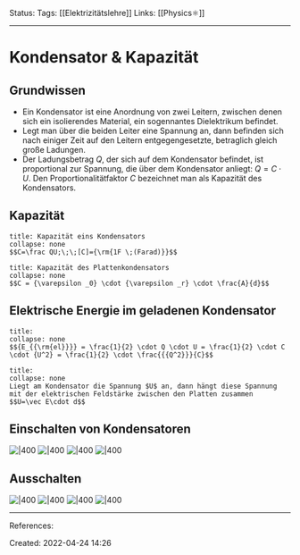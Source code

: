 Status:
Tags: [[Elektrizitätslehre]]
Links: [[Physics⚛]]
___
# Kondensator & Kapazität
## Grundwissen
- Ein Kondensator ist eine Anordnung von zwei Leitern, zwischen denen sich ein isolierendes Material, ein sogennantes Dielektrikum befindet.
- Legt man über die beiden Leiter eine Spannung an, dann befinden sich nach einiger Zeit auf den Leitern entgegengesetzte, betraglich gleich große Ladungen.
- Der Ladungsbetrag $Q$, der sich auf dem Kondensator befindet, ist proportional zur Spannung, die über dem Kondensator anliegt: $Q=C\cdot U$. Den Proportionalitätfaktor $C$ bezeichnet man als Kapazität des Kondensators.

## Kapazität
```ad-Formula
title: Kapazität eins Kondensators
collapse: none
$$C=\frac QU;\;\;[C]={\rm{1F \;(Farad)}}$$
```
```ad-Formula
title: Kapazität des Plattenkondensators
collapse: none
$$C = {\varepsilon _0} \cdot {\varepsilon _r} \cdot \frac{A}{d}$$
```

## Elektrische Energie im geladenen Kondensator
```ad-Formula
title:
collapse: none
$${E_{{\rm{el}}}} = \frac{1}{2} \cdot Q \cdot U = \frac{1}{2} \cdot C \cdot {U^2} = \frac{1}{2} \cdot \frac{{{Q^2}}}{C}$$
```
```ad-Formula
title:
collapse: none
Liegt am Kondensator die Spannung $U$ an, dann hängt diese Spannung mit der elektrischen Feldstärke zwischen den Platten zusammen
$$U=\vec E\cdot d$$
```

## Einschalten von Kondensatoren
![|400](https://www.leifiphysik.de/sites/default/files/medien/Auf_und_Entladen_von_Kondensatoren_Aufladen_Q.svg)
![|400](https://www.leifiphysik.de/sites/default/files/medien/Auf_und_Entladen_von_Kondensatoren_Aufladen_I.svg)
![|400](https://www.leifiphysik.de/sites/default/files/medien/Auf_und_Entladen_von_Kondensatoren_Aufladen_UR.svg)
![|400](https://www.leifiphysik.de/sites/default/files/medien/Auf_und_Entladen_von_Kondensatoren_Aufladen_UC.svg)
## Ausschalten
![|400](https://www.leifiphysik.de/sites/default/files/medien/Auf_und_Entladen_von_Kondensatoren_Entladen_Q.svg)
![|400](https://www.leifiphysik.de/sites/default/files/medien/Auf_und_Entladen_von_Kondensatoren_Entladen_I.svg)
![|400](https://www.leifiphysik.de/sites/default/files/medien/Auf_und_Entladen_von_Kondensatoren_Entladen_UR.svg)
![|400](https://www.leifiphysik.de/sites/default/files/medien/Auf_und_Entladen_von_Kondensatoren_Entladen_UC.svg)

___
References:

Created: 2022-04-24 14:26